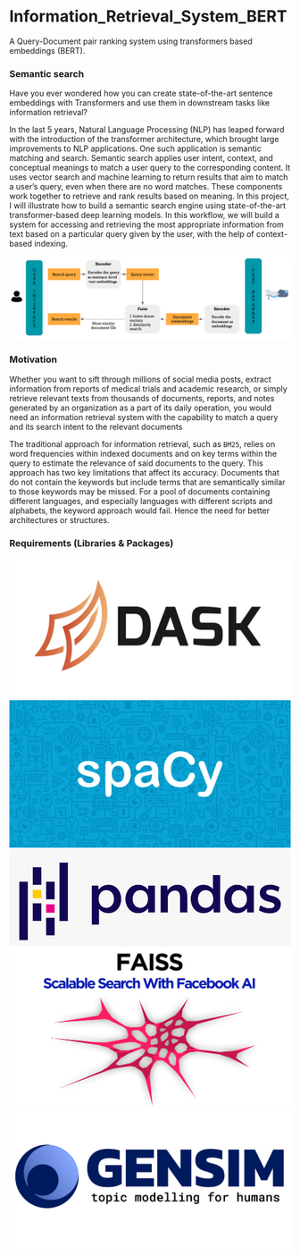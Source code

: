 # Information_Retrieval_System_BERT
A Query-Document pair ranking system using transformers based embeddings (BERT).


### Semantic search
Have you ever wondered how you can create state-of-the-art sentence embeddings with Transformers and use them in downstream tasks like information retrieval?

In the last 5 years, Natural Language Processing (NLP) has leaped forward with the introduction of the transformer architecture, which brought large improvements to NLP applications. One such application is semantic matching and search. Semantic search applies user intent, context, and conceptual meanings to match a user query to the corresponding content. It uses vector search and machine learning to return results that aim to match a user’s query, even when there are no word matches.
These components work together to retrieve and rank results based on meaning.
In this project, I will illustrate how to build a semantic search engine using state-of-the-art transformer-based deep learning models. In this workflow, we will build a system for accessing and retrieving the most appropriate information from text based on a particular query given by the user, with the help of context-based indexing.

![Process Workflow](static/workflow.png)

### Motivation
Whether you want to sift through millions of social media posts, extract information from reports of medical trials and academic research, or simply retrieve relevant texts from thousands of documents, reports, and notes generated by an organization as a part of its daily operation, you would need an information retrieval system with the capability to match a query and its search intent to the relevant documents

The traditional approach for information retrieval, such as `BM25`, relies on word frequencies within indexed documents and on key terms within the query to estimate the relevance of said documents to the query. This approach has two key limitations that affect its accuracy. Documents that do not contain the keywords but include terms that are semantically similar to those keywords may be missed. For a pool of documents containing different languages, and especially languages with different scripts and alphabets, the keyword approach would fail. Hence the need for better architectures or structures.

### Requirements (Libraries & Packages)

![Dask](static/dask.png) ![Spacy](static/spacy.jpg) 
![Pandas](static/pandas(2).png) ![faiss](static/faiss.png) 
![Gensim](static/gensim.png) 


